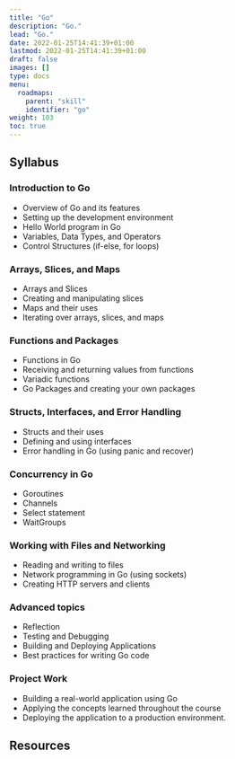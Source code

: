 ```yaml
---
title: "Go"
description: "Go."
lead: "Go."
date: 2022-01-25T14:41:39+01:00
lastmod: 2022-01-25T14:41:39+01:00
draft: false
images: []
type: docs
menu:
  roadmaps:
    parent: "skill"
    identifier: "go"
weight: 103
toc: true
---
```


## Syllabus

### Introduction to Go

 - Overview of Go and its features
 - Setting up the development environment
 - Hello World program in Go
 - Variables, Data Types, and Operators
 - Control Structures (if-else, for loops)

### Arrays, Slices, and Maps

 - Arrays and Slices
 - Creating and manipulating slices
 - Maps and their uses
 - Iterating over arrays, slices, and maps

### Functions and Packages

 - Functions in Go
 - Receiving and returning values from functions
 - Variadic functions
 - Go Packages and creating your own packages

### Structs, Interfaces, and Error Handling

 - Structs and their uses
 - Defining and using interfaces
 - Error handling in Go (using panic and recover)

### Concurrency in Go

 - Goroutines
 - Channels
 - Select statement
 - WaitGroups

### Working with Files and Networking

 - Reading and writing to files
 - Network programming in Go (using sockets)
 - Creating HTTP servers and clients

### Advanced topics

 - Reflection
 - Testing and Debugging
 - Building and Deploying Applications
 - Best practices for writing Go code

### Project Work

 - Building a real-world application using Go
 - Applying the concepts learned throughout the course
 - Deploying the application to a production environment.

## Resources